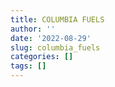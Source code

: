 ```yaml
---
title: COLUMBIA FUELS
author: ''
date: '2022-08-29'
slug: columbia_fuels
categories: []
tags: []
---
```

